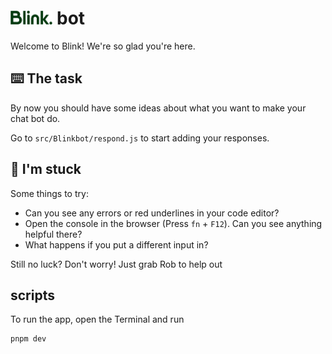 # <img src="public/Blink-text.svg" alt="Blink logo" height="22"/> bot

Welcome to Blink! We're so glad you're here.

## ⌨️ The task

By now you should have some ideas about what you want to make your chat bot do.

Go to `src/Blinkbot/respond.js` to start adding your responses.

## 💭 I'm stuck

Some things to try:
- Can you see any errors or red underlines in your code editor?
- Open the console in the browser (Press `fn` + `F12`). Can you see anything helpful there?
- What happens if you put a different input in?

Still no luck? Don't worry! Just grab Rob to help out

## scripts

To run the app, open the Terminal and run

```shell
pnpm dev
```

